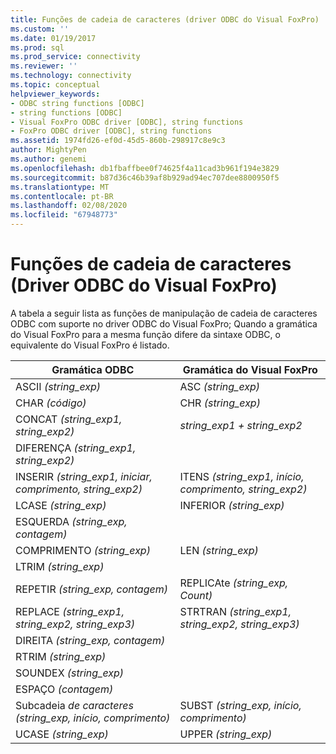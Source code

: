 ```yaml
---
title: Funções de cadeia de caracteres (driver ODBC do Visual FoxPro) | Microsoft Docs
ms.custom: ''
ms.date: 01/19/2017
ms.prod: sql
ms.prod_service: connectivity
ms.reviewer: ''
ms.technology: connectivity
ms.topic: conceptual
helpviewer_keywords:
- ODBC string functions [ODBC]
- string functions [ODBC]
- Visual FoxPro ODBC driver [ODBC], string functions
- FoxPro ODBC driver [ODBC], string functions
ms.assetid: 1974fd26-ef0d-45d5-860b-298917c8e9c3
author: MightyPen
ms.author: genemi
ms.openlocfilehash: db1fbaffbee0f74625f4a11cad3b961f194e3829
ms.sourcegitcommit: b87d36c46b39af8b929ad94ec707dee8800950f5
ms.translationtype: MT
ms.contentlocale: pt-BR
ms.lasthandoff: 02/08/2020
ms.locfileid: "67948773"
---
```

# <a name="string-functions-visual-foxpro-odbc-driver"></a>Funções de cadeia de caracteres (Driver ODBC do Visual FoxPro)
A tabela a seguir lista as funções de manipulação de cadeia de caracteres ODBC com suporte no driver ODBC do Visual FoxPro; Quando a gramática do Visual FoxPro para a mesma função difere da sintaxe ODBC, o equivalente do Visual FoxPro é listado.  
  
|Gramática ODBC|Gramática do Visual FoxPro|  
|------------------|---------------------------|  
|ASCII *(string_exp)*|ASC *(string_exp)*|  
|CHAR *(código)*|CHR *(string_exp)*|  
|CONCAT *(string_exp1, string_exp2)*|*string_exp1 + string_exp2*|  
|DIFERENÇA *(string_exp1, string_exp2)*||  
|INSERIR *(string_exp1, iniciar, comprimento, string_exp2)*|ITENS *(string_exp1, início, comprimento, string_exp2)*|  
|LCASE *(string_exp)*|INFERIOR *(string_exp)*|  
|ESQUERDA *(string_exp, contagem)*||  
|COMPRIMENTO *(string_exp)*|LEN *(string_exp)*|  
|LTRIM *(string_exp)*||  
|REPETIR *(string_exp, contagem)*|REPLICAte *(string_exp, Count)*|  
|REPLACE *(string_exp1, string_exp2, string_exp3)*|STRTRAN *(string_exp1, string_exp2, string_exp3)*|  
|DIREITA *(string_exp, contagem)*||  
|RTRIM *(string_exp)*||  
|SOUNDEX *(string_exp)*||  
|ESPAÇO *(contagem)*||  
|Subcadeia *de caracteres (string_exp, início, comprimento)*|SUBST *(string_exp, início, comprimento)*|  
|UCASE *(string_exp)*|UPPER *(string_exp)*|
